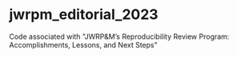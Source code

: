 # jwrpm_editorial_2023
Code associated with "JWRP&amp;M’s Reproducibility Review Program: Accomplishments, Lessons, and Next Steps"
